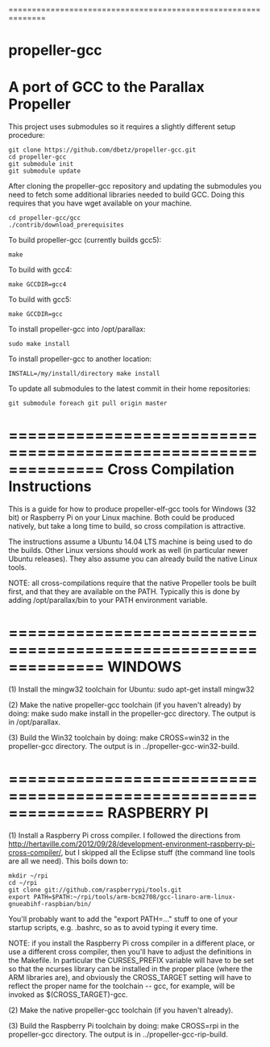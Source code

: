 ==============================================================
# propeller-gcc
A port of GCC to the Parallax Propeller
==============================================================

This project uses submodules so it requires a slightly different setup procedure:

    git clone https://github.com/dbetz/propeller-gcc.git
    cd propeller-gcc
    git submodule init
    git submodule update

After cloning the propeller-gcc repository and updating the submodules you need to
fetch some additional libraries needed to build GCC. Doing this requires that you
have wget available on your machine.

    cd propeller-gcc/gcc
    ./contrib/download_prerequisites
    
To build propeller-gcc (currently builds gcc5):

    make
    
To build with gcc4:

    make GCCDIR=gcc4

To build with gcc5:

    make GCCDIR=gcc

To install propeller-gcc into /opt/parallax:

    sudo make install
    
To install propeller-gcc to another location:

    INSTALL=/my/install/directory make install
    
To update all submodules to the latest commit in their home repositories:

    git submodule foreach git pull origin master
    
==============================================================
Cross Compilation Instructions
==============================================================

This is a guide for how to produce propeller-elf-gcc tools for 
Windows (32 bit) or Raspberry Pi on your Linux machine. Both could
be produced natively, but take a long time to build, so cross compilation
is attractive.

The instructions assume a Ubuntu 14.04 LTS machine is being used to do
the builds. Other Linux versions should work as well (in particular newer
Ubuntu releases). They also assume you can already build the native
Linux tools.

NOTE: all cross-compilations require that the native Propeller tools be
built first, and that they are available on the PATH. Typically this is
done by adding /opt/parallax/bin to your PATH environment variable.

==============================================================
WINDOWS
==============================================================

(1) Install the mingw32 toolchain for Ubuntu:
    sudo apt-get install mingw32

(2) Make the native propeller-gcc toolchain (if you haven't already) by doing:
    make
    sudo make install
in the propeller-gcc directory. The output is in /opt/parallax.

(3) Build the Win32 toolchain by doing:
    make CROSS=win32
in the propeller-gcc directory. The output is in ../propeller-gcc-win32-build.

==============================================================
RASPBERRY PI
==============================================================

(1) Install a Raspberry Pi cross compiler. I followed the directions from
http://hertaville.com/2012/09/28/development-environment-raspberry-pi-cross-compiler/,
but I skipped all the Eclipse stuff (the command line tools are all 
we need). This boils down to:

    mkdir ~/rpi
    cd ~/rpi
    git clone git://github.com/raspberrypi/tools.git
    export PATH=$PATH:~/rpi/tools/arm-bcm2708/gcc-linaro-arm-linux-gnueabihf-raspbian/bin/

You'll probably want to add the "export PATH=..." stuff to one of your
startup scripts, e.g. .bashrc, so as to avoid typing it every time.

NOTE: if you install the Raspberry Pi cross compiler in a different place,
or use a different cross compiler, then you'll have to adjust the
definitions in the Makefile. In particular the CURSES_PREFIX variable will
have to be set so that the ncurses library can be installed in the proper
place (where the ARM libraries are), and obviously the CROSS_TARGET setting
will have to reflect the proper name for the toolchain -- gcc, for example,
will be invoked as $(CROSS_TARGET)-gcc.

(2) Make the native propeller-gcc toolchain (if you haven't already).

(3) Build the Raspberry Pi toolchain by doing:
    make CROSS=rpi
in the propeller-gcc directory. The output is in ../propeller-gcc-rip-build.
